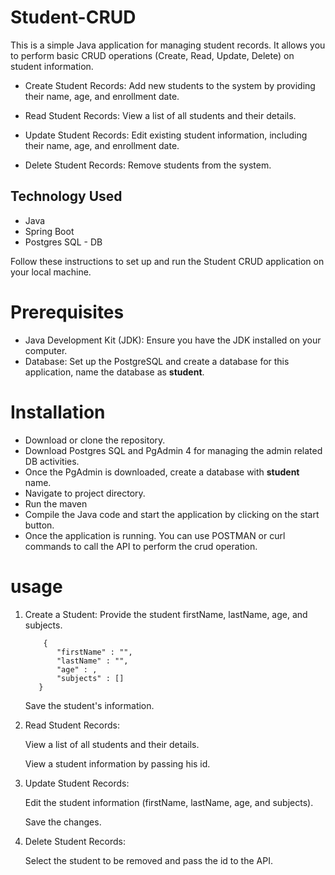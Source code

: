 # Student-CRUD

This is a simple Java application for managing student records. It allows you to perform basic CRUD operations (Create, Read, Update, Delete) on student information.

* Create Student Records: Add new students to the system by providing their name, age, and enrollment date.

* Read Student Records: View a list of all students and their details.

* Update Student Records: Edit existing student information, including their name, age, and enrollment date.

* Delete Student Records: Remove students from the system.

## Technology Used ##

* Java
* Spring Boot
* Postgres SQL - DB

Follow these instructions to set up and run the Student CRUD application on your local machine.

# Prerequisites

* Java Development Kit (JDK): Ensure you have the JDK installed on your computer.
* Database: Set up the PostgreSQL and create a database for this application, name the database as **student**.

# Installation

* Download or clone the repository.
* Download Postgres SQL and PgAdmin 4 for managing the admin related DB activities.
* Once the PgAdmin is downloaded, create a database with **student** name.
* Navigate to project directory.
* Run the maven
* Compile the Java code and start the application by clicking on the start button.
* Once the application is running. You can use POSTMAN or curl commands to call the API to perform the crud operation.

# usage

1. Create a Student:
    Provide the student firstName, lastName, age, and subjects.
     ```
         {
            "firstName" : "",
            "lastName" : "",
            "age" : ,
            "subjects" : []
        }
     ```
    Save the student's information.
   
3. Read Student Records:

   View a list of all students and their details.
   
   View a student information by passing his id. 
   
5. Update Student Records:
   
    Edit the student information (firstName, lastName, age, and subjects).
   
    Save the changes.


7. Delete Student Records:
   
    Select the student to be removed and pass the id to the API.


  
